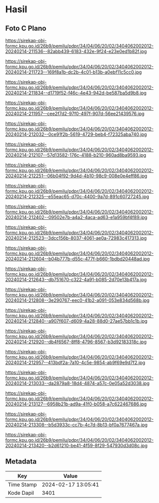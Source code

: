 # Hasil

## Foto C Plano

https://sirekap-obj-formc.kpu.go.id/26b9/pemilu/pdpr/34/04/06/20/02/3404062002012-20240214-211536--82abb439-6183-432e-9f24-e23e0ed1b82f.jpg

https://sirekap-obj-formc.kpu.go.id/26b9/pemilu/pdpr/34/04/06/20/02/3404062002012-20240214-211723--169f8a1b-dc2b-4c01-b13b-a0ebf11c5cc0.jpg

https://sirekap-obj-formc.kpu.go.id/26b9/pemilu/pdpr/34/04/06/20/02/3404062002012-20240214-211834--d1719f52-f46c-4e43-942d-be587ba5d9b8.jpg

https://sirekap-obj-formc.kpu.go.id/26b9/pemilu/pdpr/34/04/06/20/02/3404062002012-20240214-211957--cee2f7d2-97f0-497f-907d-56ee21439576.jpg

https://sirekap-obj-formc.kpu.go.id/26b9/pemilu/pdpr/34/04/06/20/02/3404062002012-20240214-212032--0ce91f2b-5619-4729-beb4-f72325aba740.jpg

https://sirekap-obj-formc.kpu.go.id/26b9/pemilu/pdpr/34/04/06/20/02/3404062002012-20240214-212107--57d13582-176c-4188-b210-960ad8ba9593.jpg

https://sirekap-obj-formc.kpu.go.id/26b9/pemilu/pdpr/34/04/06/20/02/3404062002012-20240214-212251--06b04f92-9d4d-4b10-98c9-008e0e4eff86.jpg

https://sirekap-obj-formc.kpu.go.id/26b9/pemilu/pdpr/34/04/06/20/02/3404062002012-20240214-212325--e55eac65-d70c-4400-9a7d-891c60727245.jpg

https://sirekap-obj-formc.kpu.go.id/26b9/pemilu/pdpr/34/04/06/20/02/3404062002012-20240214-212402--09502e7b-a4a2-4aca-ad63-e1a959bf4f89.jpg

https://sirekap-obj-formc.kpu.go.id/26b9/pemilu/pdpr/34/04/06/20/02/3404062002012-20240214-212523--3dcc156b-8037-4061-ae0a-72983c417313.jpg

https://sirekap-obj-formc.kpu.go.id/26b9/pemilu/pdpr/34/04/06/20/02/3404062002012-20240214-212604--b04b777b-d55c-477f-b660-1bdbd20448ad.jpg

https://sirekap-obj-formc.kpu.go.id/26b9/pemilu/pdpr/34/04/06/20/02/3404062002012-20240214-212643--db751670-c322-4a91-b085-2d70e13b417a.jpg

https://sirekap-obj-formc.kpu.go.id/26b9/pemilu/pdpr/34/04/06/20/02/3404062002012-20240214-212808--3e290767-eec0-41b2-a091-053e834d568b.jpg

https://sirekap-obj-formc.kpu.go.id/26b9/pemilu/pdpr/34/04/06/20/02/3404062002012-20240214-212840--a907f607-d609-4a28-88d0-27ae57bb1c1b.jpg

https://sirekap-obj-formc.kpu.go.id/26b9/pemilu/pdpr/34/04/06/20/02/3404062002012-20240214-212920--db4f6567-8ff8-4796-8567-b3d92183318c.jpg

https://sirekap-obj-formc.kpu.go.id/26b9/pemilu/pdpr/34/04/06/20/02/3404062002012-20240214-212957--413bdf2a-7a10-4c5e-9854-ab9f69e9d7f2.jpg

https://sirekap-obj-formc.kpu.go.id/26b9/pemilu/pdpr/34/04/06/20/02/3404062002012-20240214-213033--da2879a8-18d4-4874-a57c-0e05a52d3038.jpg

https://sirekap-obj-formc.kpu.go.id/26b9/pemilu/pdpr/34/04/06/20/02/3404062002012-20240214-213127--6958b21b-ad9a-41f0-b058-a7c622467686.jpg

https://sirekap-obj-formc.kpu.go.id/26b9/pemilu/pdpr/34/04/06/20/02/3404062002012-20240214-213308--b5d3933c-cc7b-4c7d-8b13-bf0a7677467a.jpg

https://sirekap-obj-formc.kpu.go.id/26b9/pemilu/pdpr/34/04/06/20/02/3404062002012-20240214-213420--b2d61210-be41-4f59-8f29-547930d3d08c.jpg


## Metadata

| Key        | Value               |
| ---------- | ------------------- |
| Time Stamp | 2024-02-17 13:05:41 |
| Kode Dapil | 3401                |




